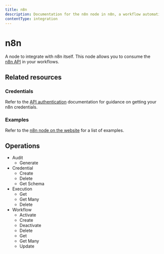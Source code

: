 ```yaml
---
title: n8n
description: Documentation for the n8n node in n8n, a workflow automation platform. Includes guidance on usage, and links to examples.
contentType: integration
---
```


# n8n

A node to integrate with n8n itself. This node allows you to consume the [n8n API](/api/) in your workflows.

## Related resources

### Credentials

Refer to the [API authentication](/api/authentication/) documentation for guidance on getting your n8n credentials.

### Examples

Refer to the [n8n node on the website](https://n8n.io/integrations/n8n/) for a list of examples.

## Operations

* Audit
	* Generate
* Credential
	* Create
	* Delete
	* Get Schema
* Execution
	* Get
	* Get Many
	* Delete
* Workflow
	* Activate
	* Create
	* Deactivate
	* Delete
	* Get
	* Get Many
	* Update

